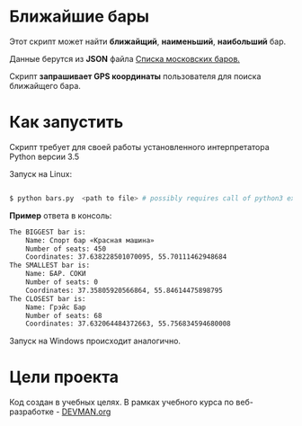 # Ближайшие бары

Этот скрипт может найти **ближайщий**, **наименьший**, **наибольший** бар.

Данные берутся из **JSON** файла [Списка московских баров.](https://data.mos.ru/opendata/7710881420-bary) 

Скрипт **запрашивает GPS координаты** пользователя для поиска ближайщего бара.

# Как запустить

Скрипт требует для своей работы установленного интерпретатора Python версии 3.5

Запуск на Linux:

```bash

$ python bars.py  <path to file> # possibly requires call of python3 executive instead of just python

```

**Пример** ответа в консоль:

```bash
The BIGGEST bar is:
    Name: Спорт бар «Красная машина»
    Number of seats: 450
    Coordinates: 37.638228501070095, 55.70111462948684
The SMALLEST bar is:
    Name: БАР. СОКИ
    Number of seats: 0
    Coordinates: 37.35805920566864, 55.84614475898795
The CLOSEST bar is:
    Name: Грэйс Бар
    Number of seats: 68
    Coordinates: 37.632064484372663, 55.756834594680008
```

Запуск на Windows происходит аналогично.

# Цели проекта

Код создан в учебных целях. В рамках учебного курса по веб-разработке - [DEVMAN.org](https://devman.org)
